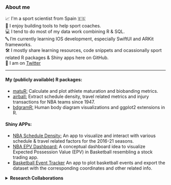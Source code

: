 
### About me

📈 I'm a sport scientist from Spain 🇪🇸   
🏅 I enjoy building tools to help sport coaches.  
💻 I tend to do most of my data work combining R & SQL.  
🔤 I’m currently learning IOS development, especially SwiftUI and ARKit frameworks.  
🛠 I mostly share learning resources, code snippets and ocassionally sport related R packages & Shiny apps here on GitHub.  
💬 I am on [Twitter](https://twitter.com/jfernandez__)  

***

#### My (publicly available) R packages:

* [matuR:](https://github.com/josedv82/matuR) Calculate and plot athlete maturation and biobanding metrics.   
* [airball:](https://github.com/josedv82/airball) Extract schedule density, travel related metrics and injury transactions for NBA teams since 1947. 
* [bdgramR:](https://github.com/josedv82/bdgramR/blob/master/README.md) Human body diagram visualizations and ggplot2 extensions in R. 

#### Shiny APPs:

* [NBA Schedule Density:](https://josedv.shinyapps.io/NBASchedule/) An app to visualize and interact with various schedule & travel related factors for the 2016-21 seasons.
* [NBA EPV Dashboard:](https://josedv.shinyapps.io/EPV_NBA_Dashboard/) A conceptual dashboard idea to visualize Expected Possession Value (EPV) in Basketball resembling a stock trading app.
* [Basketball Event Tracker](https://josedv.shinyapps.io/bball_event_tracker/) An app to plot basketball events and export the dataset with the corresponding coordinates and other related info.

<details>
  <summary> <strong> Research Collaborations </strong> </summary>
<p>
  
* Torres-Ronda L, Gámez I, Robertson S, **Fernández J** (2022) *Epidemiology and injury trends in the National Basketball Association: Pre- and per-COVID-19 (2017–2021).* PLoS ONE 17(2): e0263354. [Link](https://www.researchgate.net/publication/358509512_Epidemiology_and_injury_trends_in_the_National_Basketball_Association_Pre-and_per-_COVID-19_2017-2021)
  
* Schelling X, **Fernández J**, Ward P, Fernández J, Robertson S. (2021) *Decision Support System Applications for Scheduling in Professional Team Sport. The Team's Perspective.* Front Sports Act Living. Jun 4;3:678489. [Link](https://www.researchgate.net/publication/351370895_Decision_Support_System_Applications_for_Scheduling_in_Professional_Team_Sport_The_Team's_Perspective)

* Cohan, A, Schuster, J, **Fernández J**. (2021) *A Deep Learning Approach to Injury Forecasting in NBA Basketball.* Journal of Sports Analytics. 1 Jan. 277 – 289. [Link](https://www.researchgate.net/publication/353143908_A_deep_learning_approach_to_injury_forecasting_in_NBA_basketball)
 
* Schuster, J, **Fernández J**, Cohan, A. (2021) *Hiding in plain sight: Schedule density and travel influence on NBA games outcomes.* First ever scientific sports paper released as NFT on Opensea.io. December 2021. [Link](https://www.researchgate.net/publication/357856729_Hiding_in_plain_sight_schedule_density_and_travel_influence_on_NBA_game_outcomes)
  
 </p>
 </details>
